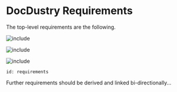# DocDustry Requirements

The top-level requirements are the following.

![include](did:req1)

![include](did:req2)

![include](did:req3)

```docdustry-docmeta
id: requirements
```

Further requirements should be derived
and linked bi-directionally...

